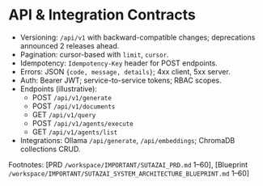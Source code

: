 # API & Integration Contracts

- Versioning: `/api/v1` with backward-compatible changes; deprecations announced 2 releases ahead.
- Pagination: cursor-based with `limit`, `cursor`.
- Idempotency: `Idempotency-Key` header for POST endpoints.
- Errors: JSON `{code, message, details}`; 4xx client, 5xx server.
- Auth: Bearer JWT; service-to-service tokens; RBAC scopes.
- Endpoints (illustrative):
  - POST `/api/v1/generate`
  - POST `/api/v1/documents`
  - GET `/api/v1/query`
  - POST `/api/v1/agents/execute`
  - GET `/api/v1/agents/list`
- Integrations: Ollama `/api/generate`, `/api/embeddings`; ChromaDB collections CRUD.

Footnotes: [PRD `/workspace/IMPORTANT/SUTAZAI_PRD.md` 1–60], [Blueprint `/workspace/IMPORTANT/SUTAZAI_SYSTEM_ARCHITECTURE_BLUEPRINT.md` 1–60]